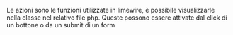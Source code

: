 Le azioni sono le funzioni utilizzate in limewire, è possibile visualizzarle nella classe nel relativo file php.
Queste possono essere attivate dal click di un bottone o da un submit di un form